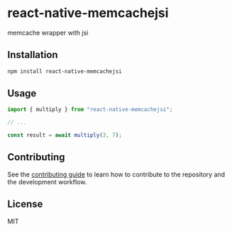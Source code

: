 # react-native-memcachejsi

memcache wrapper with jsi

## Installation

```sh
npm install react-native-memcachejsi
```

## Usage

```js
import { multiply } from "react-native-memcachejsi";

// ...

const result = await multiply(3, 7);
```

## Contributing

See the [contributing guide](CONTRIBUTING.md) to learn how to contribute to the repository and the development workflow.

## License

MIT
